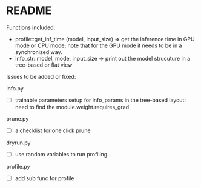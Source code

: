 # README

Functions included:
- profile::get_inf_time (model, input_size) => get the inference time in GPU mode or CPU mode; note that for the GPU mode
it needs to be in a synchronized way.
- info_str::model, mode, input_size => print out the model strucuture in a tree-based or flat view



Issues to be added or fixed:

info.py
- [ ] trainable parameters setup for info_params in the tree-based layout: need to find the module.weight.requires_grad

prune.py
- [ ] a checklist for one click prune

dryrun.py 
- [ ] use random variables to run profiling.


profile.py
- [ ] add sub func for profile

 